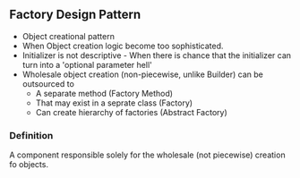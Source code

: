 ## Factory Design Pattern

* Object creational pattern
* When Object creation logic become too sophisticated.
* Initializer is not descriptive - When there is chance that the initializer can turn into a 'optional parameter hell'
* Wholesale object creation (non-piecewise, unlike Builder) can be outsourced to
  * A separate method (Factory Method)
  * That may exist in a seprate class (Factory)
  * Can create hierarchy of factories (Abstract Factory)
  
### Definition
A component responsible solely for the wholesale (not piecewise) creation fo objects.
